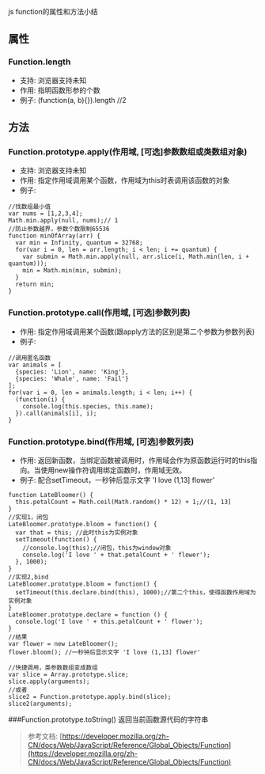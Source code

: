 js function的属性和方法小结
<!--more-->
## 属性
### Function.length
- 支持: 浏览器支持未知
- 作用: 指明函数形参的个数
- 例子: (function(a, b){}).length //2

## 方法
### Function.prototype.apply(作用域, [可选]参数数组或类数组对象) 
- 支持: 浏览器支持未知
- 作用: 指定作用域调用某个函数，作用域为this时表调用该函数的对象
- 例子: 
```
//找数组最小值
var nums = [1,2,3,4];
Math.min.apply(null, nums);// 1
//防止参数越界，参数个数限制65536
function minOfArray(arr) {
  var min = Infinity, quantum = 32768;
  for(var i = 0, len = arr.length; i < len; i += quantum) {
    var submin = Math.min.apply(null, arr.slice(i, Math.min(len, i + quantum)));
    min = Math.min(min, submin);
  }
  return min;
}
```

### Function.prototype.call(作用域, [可选]参数列表)
- 作用: 指定作用域调用某个函数(跟apply方法的区别是第二个参数为参数列表)
- 例子: 
```
//调用匿名函数
var animals = [
  {species: 'Lion', name: 'King'},
  {species: 'Whale', name: 'Fail'}
];
for(var i = 0, len = animals.length; i < len; i++) {
  (function(i) {
    console.log(this.species, this.name);
  }).call(animals[i], i);
}
```

### Function.prototype.bind(作用域, [可选]参数列表)
- 作用: 返回新函数，当绑定函数被调用时，作用域会作为原函数运行时的this指向。当使用new操作符调用绑定函数时，作用域无效。
- 例子: 配合setTimeout，一秒钟后显示文字 'I love (1,13] flower'

```
function LateBloomer() {
  this.petalCount = Math.ceil(Math.random() * 12) + 1;//(1, 13]
}
//实现1，闭包
LateBloomer.prototype.bloom = function() {
  var that = this; //此时this为实例对象
  setTimeout(function() {
    //console.log(this);//闭包，this为window对象
    console.log('I love ' + that.petalCount + ' flower');
  }, 1000);
}
//实现2,bind
LateBloomer.prototype.bloom = function() {
  setTimeout(this.declare.bind(this), 1000);//第二个this，使得函数作用域为实例对象
}
LateBloomer.prototype.declare = function () {
  console.log('I love ' + this.petalCount + ' flower');
}
//结果
var flower = new LateBloomer();
flower.bloom(); //一秒钟后显示文字 'I love (1,13] flower'
    
//快捷调用，类参数数组变成数组
var slice = Array.prototype.slice;
slice.apply(arguments);
//或者
slice2 = Function.prototype.apply.bind(slice);
slice2(arguments);
```

###Function.prototype.toString()
返回当前函数源代码的字符串
​    
> 参考文档: [https://developer.mozilla.org/zh-CN/docs/Web/JavaScript/Reference/Global_Objects/Function](https://developer.mozilla.org/zh-CN/docs/Web/JavaScript/Reference/Global_Objects/Function)
